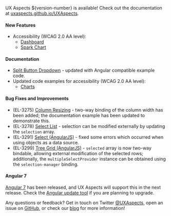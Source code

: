 UX Aspects ${version-number} is available! Check out the documentation at [uxaspects.github.io/UXAspects](https://uxaspects.github.io/UXAspects).

#### New Features
* Accessibility (WCAG 2.0 AA level):
    * [Dashboard]({{baseUrl}}/#/components/dashboard#dashboard)
    * [Spark Chart]({{baseUrl}}/#/charts/spark-charts#spark-charts)

#### Documentation
* [Split Button Dropdown]({{baseUrl}}/#/components/buttons#split-button-dropdowns) - updated with Angular compatible example code.
* Updated code examples for accessibility (WCAG 2.0 AA level):
    * [Charts]({{baseUrl}}/#/charts/bar-charts)

#### Bug Fixes and Improvements
* (EL-3275) [Column Resizing]({{baseUrl}}/#/components/tables#column-resizing) - two-way binding of the column width has been added; the documentation example has been updated to demonstrate this.
* (EL-3278) [Select List]({{baseUrl}}/#/components/select#select-list) - selection can be modified externally by updating the `selection` array.
* (EL-3291) [Select (AngularJS)]({{baseUrl}}/#/components/select#select) - fixed some errors which occurred when using objects as a data source.
* (EL-3299) [Tree Grid (AngularJS)]({{baseUrl}}/#/components/tree-view#tree-grid-ng1) - `selected` array is now two-way bindable, allowing external modification of the selected rows; additionally, the `multipleSelectProvider` instance can be obtained using the `selection-manager` binding.

#### Angular 7
[Angular 7](https://blog.angular.io/version-7-of-angular-cli-prompts-virtual-scroll-drag-and-drop-and-more-c594e22e7b8c) has been released, and UX Aspects will support this in the next release. Check the [Angular update tool](https://update.angular.io/) if you are planning to upgrade.

Any questions or feedback? Get in touch on Twitter [@UXAspects](https://twitter.com/UXAspects), open an issue on [GitHub](https://github.com/UXAspects/UXAspects/issues), or check our [blog](https://uxaspects.github.io/UXAspects/#/blog) for more information!

